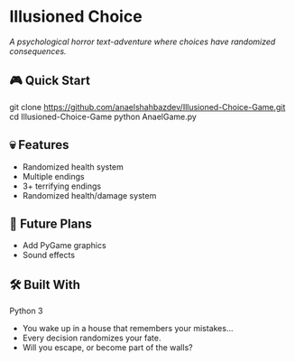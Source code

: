 # Illusioned Choice  
*A psychological horror text-adventure where choices have randomized consequences.*  


## 🎮 Quick Start
git clone https://github.com/anaelshahbazdev/Illusioned-Choice-Game.git
cd Illusioned-Choice-Game
python AnaelGame.py

## 💀 Features  
- Randomized health system  
- Multiple endings
- 3+ terrifying endings
- Randomized health/damage system

## 🚀 Future Plans  
- Add PyGame graphics  
- Sound effects

## 🛠️ Built With
Python 3

+ You wake up in a house that remembers your mistakes...
+ Every decision randomizes your fate.
+ Will you escape, or become part of the walls?


